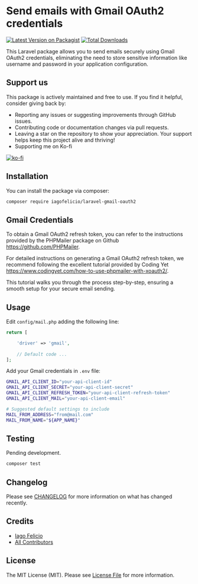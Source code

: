 # Send emails with Gmail OAuth2 credentials 

[![Latest Version on Packagist](https://img.shields.io/packagist/v/iagofelicio/laravel-gmail-oauth2.svg?style=flat-square)](https://packagist.org/packages/iagofelicio/laravel-gmail-oauth2)
[![Total Downloads](https://img.shields.io/packagist/dt/iagofelicio/laravel-gmail-oauth2.svg?style=flat-square)](https://packagist.org/packages/iagofelicio/laravel-gmail-oauth2)

This Laravel package allows you to send emails securely using Gmail OAuth2 credentials, eliminating the need to store sensitive information like username and password in your application configuration.

## Support us

This package is actively maintained and free to use. If you find it helpful, consider giving back by:

* Reporting any issues or suggesting improvements through GitHub issues.
* Contributing code or documentation changes via pull requests.
* Leaving a star on the repository to show your appreciation.
Your support helps keep this project alive and thriving!
* Supporting me on Ko-fi

[![ko-fi](https://ko-fi.com/img/githubbutton_sm.svg)](https://ko-fi.com/E1E3C4XVI)

## Installation

You can install the package via composer:

```bash
composer require iagofelicio/laravel-gmail-oauth2
```

## Gmail Credentials

To obtain a Gmail OAuth2 refresh token, you can refer to the instructions provided by the PHPMailer package on Github https://github.com/PHPMailer.

For detailed instructions on generating a Gmail OAuth2 refresh token, we recommend following the excellent tutorial provided by Coding Yet https://www.codingyet.com/how-to-use-phpmailer-with-xoauth2/. 

This tutorial walks you through the process step-by-step, ensuring a smooth setup for your secure email sending.


## Usage

Edit `config/mail.php` adding the following line:

```php
return [

    'driver' => 'gmail',
    
    // Default code ...
];
```

Add your Gmail credentials in `.env` file:

```bash
GMAIL_API_CLIENT_ID="your-api-client-id"
GMAIL_API_CLIENT_SECRET="your-api-client-secret"
GMAIL_API_CLIENT_REFRESH_TOKEN="your-api-client-refresh-token"
GMAIL_API_CLIENT_MAIL="your-api-client-email"

# Suggested default settings to include
MAIL_FROM_ADDRESS="from@mail.com"
MAIL_FROM_NAME="${APP_NAME}"
```

## Testing

Pending development.

```bash
composer test
```

## Changelog

Please see [CHANGELOG](CHANGELOG.md) for more information on what has changed recently.

## Credits

- [Iago Felicio](https://github.com/iagofelicio)
- [All Contributors](../../contributors)

## License

The MIT License (MIT). Please see [License File](LICENSE) for more information.